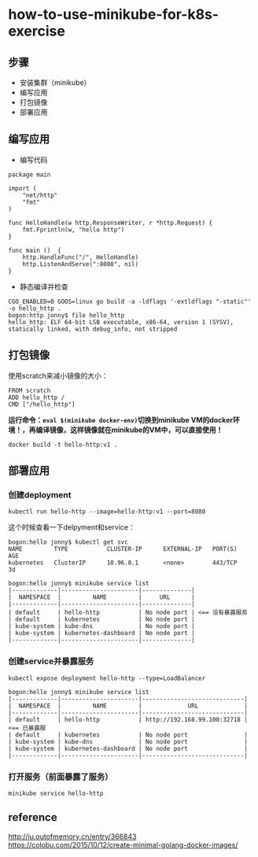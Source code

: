 # how-to-use-minikube-for-k8s-exercise

## 步骤
- 安装集群（minikube）
- 编写应用
- 打包镜像
- 部署应用

## 编写应用
- 编写代码
```
package main

import (
	"net/http"
	"fmt"
)

func HelloHandle(w http.ResponseWriter, r *http.Request) {
	fmt.Fprintln(w, "hello http")
}

func main ()  {
	http.HandleFunc("/", HelloHandle)
	http.ListenAndServe(":8080", nil)
}
```
- 静态编译并检查
```
CGO_ENABLED=0 GOOS=linux go build -a -ldflags '-extldflags "-static"' -o hello_http .
bogon:http jonny$ file hello_http
hello_http: ELF 64-bit LSB executable, x86-64, version 1 (SYSV), statically linked, with debug_info, not stripped
```
## 打包镜像
使用scratch来减小镜像的大小：
```
FROM scratch
ADD hello_http /
CMD ["/hello_http"]
```
**运行命令：`eval $(minikube docker-env)`切换到minikube VM的docker环境！，再编译镜像，这样镜像就在minikube的VM中，可以直接使用！**
```
docker build -t hello-http:v1 .
```
## 部署应用
### 创建deployment
```
kubectl run hello-http --image=hello-http:v1 --port=8080
```
这个时候查看一下delpyment和service：
```
bogon:hello jonny$ kubectl get svc 
NAME         TYPE           CLUSTER-IP      EXTERNAL-IP   PORT(S)          AGE
kubernetes   ClusterIP      10.96.0.1       <none>        443/TCP          3d

bogon:hello jonny$ minikube service list
|-------------|----------------------|--------------|
|  NAMESPACE  |         NAME         |     URL      |
|-------------|----------------------|--------------|
| default     | hello-http           | No node port | <== 没有暴露服务
| default     | kubernetes           | No node port |
| kube-system | kube-dns             | No node port |
| kube-system | kubernetes-dashboard | No node port |
|-------------|----------------------|--------------|
```
### 创建service并暴露服务
```
kubectl expose deployment hello-http --type=LoadBalancer

bogon:hello jonny$ minikube service list
|-------------|----------------------|-----------------------------|
|  NAMESPACE  |         NAME         |             URL             |
|-------------|----------------------|-----------------------------|
| default     | hello-http           | http://192.168.99.100:32718 | <== 已暴露服
| default     | kubernetes           | No node port                |
| kube-system | kube-dns             | No node port                |
| kube-system | kubernetes-dashboard | No node port                |
|-------------|----------------------|-----------------------------|
```
### 打开服务（前面暴露了服务）
```
minikube service hello-http
```
## reference
http://ju.outofmemory.cn/entry/366843  
https://colobu.com/2015/10/12/create-minimal-golang-docker-images/  

